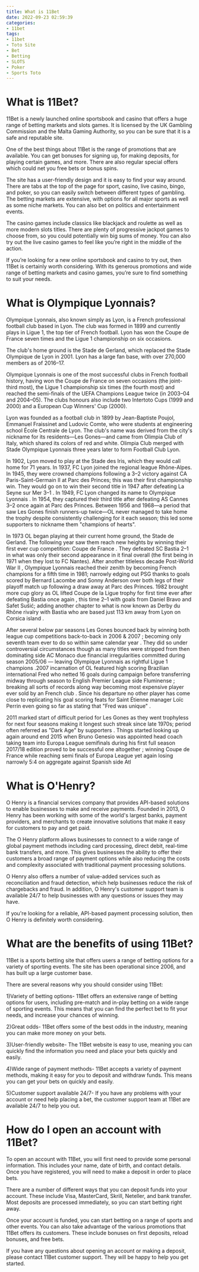 ```yaml
---
title: What is 11Bet
date: 2022-09-23 02:59:39
categories:
- 11bet
tags:
- 11bet
- Toto Site
- Bet
- Betting
- SLOTS
- Poker
- Sports Toto
---
```



#  What is 11Bet?

11Bet is a newly launched online sportsbook and casino that offers a huge range of betting markets and slots games. It is licensed by the UK Gambling Commission and the Malta Gaming Authority, so you can be sure that it is a safe and reputable site.

One of the best things about 11Bet is the range of promotions that are available. You can get bonuses for signing up, for making deposits, for playing certain games, and more. There are also regular special offers which could net you free bets or bonus spins.

The site has a user-friendly design and it is easy to find your way around. There are tabs at the top of the page for sport, casino, live casino, bingo, and poker, so you can easily switch between different types of gambling. The betting markets are extensive, with options for all major sports as well as some niche markets. You can also bet on politics and entertainment events.

The casino games include classics like blackjack and roulette as well as more modern slots titles. There are plenty of progressive jackpot games to choose from, so you could potentially win big sums of money. You can also try out the live casino games to feel like you’re right in the middle of the action.

If you’re looking for a new online sportsbook and casino to try out, then 11Bet is certainly worth considering. With its generous promotions and wide range of betting markets and casino games, you’re sure to find something to suit your needs.

#  What is Olympique Lyonnais?

Olympique Lyonnais, also known simply as Lyon, is a French professional football club based in Lyon. The club was formed in 1899 and currently plays in Ligue 1, the top tier of French football. Lyon has won the Coupe de France seven times and the Ligue 1 championship on six occasions.

The club's home ground is the Stade de Gerland, which replaced the Stade Olympique de Lyon in 2001. Lyon has a large fan base, with over 270,000 members as of 2016–17.

Olympique Lyonnais is one of the most successful clubs in French football history, having won the Coupe de France on seven occasions (the joint-third most), the Ligue 1 championship six times (the fourth most) and reached the semi-finals of the UEFA Champions League twice (in 2003–04 and 2004–05). The clubs honours also include two Intertoto Cups (1999 and 2000) and a European Cup Winners' Cup (2000).

Lyon was founded as a football club in 1899 by Jean-Baptiste Poujol, Emmanuel Fraissinet and Ludovic Comte, who were students at engineering school École Centrale de Lyon. The club's name was derived from the city's nickname for its residents—Les Gones—and came from Olimpia Club of Italy, which shared its colors of red and white. Olimpia Club merged with Stade Olympique Lyonnais three years later to form Football Club Lyon.

In 1902, Lyon moved to play at the Stade des Iris, which they would call home for 71 years. In 1937, FC Lyon joined the regional league Rhône-Alpes. In 1945, they were crowned champions following a 3–2 victory against CA Paris-Saint-Germain II at Parc des Princes; this was their first championship win. They would go on to win their second title in 1947 after defeating La Seyne sur Mer 3–1 . In 1949, FC Lyon changed its name to Olympique Lyonnais . In 1954, they captured their third title after defeating AS Cannes 3–2 once again at Parc des Princes. Between 1956 and 1968—a period that saw Les Gones finish runners-up twice—OL never managed to take home the trophy despite consistently challenging for it each season; this led some supporters to nickname them "champions of hearts". 

In 1973 OL began playing at their current home ground, the Stade de Gerland. The following year saw them reach new heights by winning their first ever cup competition: Coupe de France . They defeated SC Bastia 2–1 in what was only their second appearance in it final overall (the first being in 1971 when they lost to FC Nantes). After another titleless decade Post-World War II , Olympique Lyonnais reached their zenith by becoming French champions for a fifth time in 1981; narrowly edging out PSG thanks to goals scored by Bernard Lacombe and Sonny Anderson over both legs of their playoff match up following a draw away at Parc des Princes. 1982 brought more cup glory as OL lifted Coupe de la Ligue trophy for first time ever after defeating Bastia once again , this time 2–1 with goals from Daniel Bravo and Safet Sušić; adding another chapter to what is now known as Derby du Rhône rivalry with Bastia who are based just 113 km away from Lyon on Corsica island .

After several below par seasons Les Gones bounced back by winning both league cup competitions back-to-back in 2006 & 2007 ; becoming only seventh team ever to do so within same calendar year . They did so under controversial circumstances though as many titles were stripped from then dominating side AC Monaco due financial irregularities committed during season 2005/06 — leaving Olympique Lyonnais as rightful Ligue 1 champions .2007 incarnation of OL featured high scoring Brazilian international Fred who netted 16 goals during campaign before transferring midway through season to English Premier League side Fluminense ; breaking all sorts of records along way becoming most expensive player ever sold by an French club . Since his departure no other player has come close to replicating his goal scoring feats for Saint Étienne manager Loïc Perrin even going so far as stating that "Fred was unique" . 

2011 marked start of difficult period for Les Gones as they went trophyless for next four seasons making it longest such streak since late 1970s; period often referred as "Dark Age" by supporters . Things started looking up again around end 2015 when Bruno Genesio was appointed head coach taking team into Europa League semifinals during his first full season 2017/18 edition proved to be successful one altogether ; winning Coupe de France while reaching semi finals of Europa League yet again losing narrowly 5:4 on aggregate against Spanish side Atl

#  What is O'Henry?

O Henry is a financial services company that provides API-based solutions to enable businesses to make and receive payments. Founded in 2013, O Henry has been working with some of the world's largest banks, payment providers, and merchants to create innovative solutions that make it easy for customers to pay and get paid.

The O Henry platform allows businesses to connect to a wide range of global payment methods including card processing, direct debit, real-time bank transfers, and more. This gives businesses the ability to offer their customers a broad range of payment options while also reducing the costs and complexity associated with traditional payment processing solutions.

O Henry also offers a number of value-added services such as reconciliation and fraud detection, which help businesses reduce the risk of chargebacks and fraud. In addition, O Henry's customer support team is available 24/7 to help businesses with any questions or issues they may have.

If you're looking for a reliable, API-based payment processing solution, then O Henry is definitely worth considering.

#  What are the benefits of using 11Bet?

11Bet is a sports betting site that offers users a range of betting options for a variety of sporting events. The site has been operational since 2006, and has built up a large customer base.

There are several reasons why you should consider using 11Bet:

1)Variety of betting options- 11Bet offers an extensive range of betting options for users, including pre-match and in-play betting on a wide range of sporting events. This means that you can find the perfect bet to fit your needs, and increase your chances of winning.

2)Great odds- 11Bet offers some of the best odds in the industry, meaning you can make more money on your bets.

3)User-friendly website- The 11Bet website is easy to use, meaning you can quickly find the information you need and place your bets quickly and easily.

4)Wide range of payment methods- 11Bet accepts a variety of payment methods, making it easy for you to deposit and withdraw funds. This means you can get your bets on quickly and easily.

5)Customer support available 24/7- If you have any problems with your account or need help placing a bet, the customer support team at 11Bet are available 24/7 to help you out.

#  How do I open an account with 11Bet?

To open an account with 11Bet, you will first need to provide some personal information. This includes your name, date of birth, and contact details. Once you have registered, you will need to make a deposit in order to place bets.

There are a number of different ways that you can deposit funds into your account. These include Visa, MasterCard, Skrill, Neteller, and bank transfer. Most deposits are processed immediately, so you can start betting right away.

Once your account is funded, you can start betting on a range of sports and other events. You can also take advantage of the various promotions that 11Bet offers its customers. These include bonuses on first deposits, reload bonuses, and free bets.

If you have any questions about opening an account or making a deposit, please contact 11Bet customer support. They will be happy to help you get started.